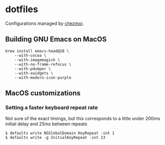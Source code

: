 # dotfiles

Configurations managed by [chezmoi](https://github.com/twpayne/chezmoi).

## Building GNU Emacs on MacOS

``` shell
brew install emacs-head@28 \
    --with-cocoa \
    --with-imagemagick \
    --with-no-frame-refocus \
    --with-pdumper \
    --with-xwidgets \
    --with-modern-icon-purple
```

## MacOS customizations

### Setting a faster keyboard repeat rate

Not sure of the exact timings, but this corresponds to a little under
200ms initial delay and 25ms between repeats

``` shell
$ defaults write NSGlobalDomain KeyRepeat -int 1
$ defaults write -g InitialKeyRepeat -int 13
```
